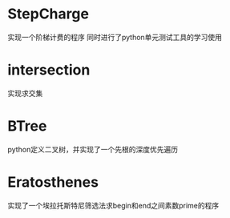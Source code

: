 StepCharge
==========
实现一个阶梯计费的程序
同时进行了python单元测试工具的学习使用

intersection
==========
实现求交集

BTree
==========
python定义二叉树，并实现了一个先根的深度优先遍历

Eratosthenes
==========
实现了一个埃拉托斯特尼筛选法求begin和end之间素数prime的程序
